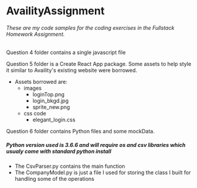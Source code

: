# AvailityAssignment
###### These are my code samples for the coding exercises in the Fullstack Homework Assignment.

Question 4 folder contains a single javascript file

Question 5 folder is a Create React App package. Some assets to help style it similar to Availity's existing website were borrowed.
  
 * Assets borrowed are:
    - images
      - loginTop.png
      - login_bkgd.jpg
      - sprite_new.png
    - css code
      - elegant_login.css
      
Question 6 folder contains Python files and some mockData.
  ##### Python version used is 3.6.6 and will require os and csv libraries which usualy come with standard python install
  * The CsvParser.py contains the main function
  * The CompanyModel.py is just a file I used for storing the class I built for handling some of the operations
